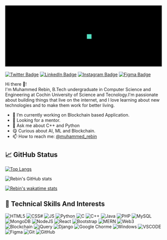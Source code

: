![](https://github.com/rebin03/rebin03/blob/main/assets/intro.gif)

[![Twitter Badge](https://img.shields.io/badge/Twitter-1DA1F2?style=for-the-badge&logo=twitter&logoColor=white)](https://twitter.com/iam_rbn)
[![LinkedIn Badge](https://img.shields.io/badge/LinkedIn-0077B5?style=for-the-badge&logo=linkedin&logoColor=white)](https://www.linkedin.com/in/muhammedrebin/)
[![Instagram Badge](https://img.shields.io/badge/Instagram-E4405F?style=for-the-badge&logo=instagram&logoColor=white)](https://www.instagram.com/iam.rbn/)
[![Figma Badge](https://img.shields.io/badge/Figma-F24E1E?style=for-the-badge&logo=figma&logoColor=white)](https://www.figma.com/@muhammedrebin)


Hi there 👋! \
I'm Muhammed Rebin, B.Tech undergraduate in Computer Science and Engineering at Cochin University of Science and Tecnology.I'm passionate about building things that live on the internet, and I love learning about new technologies and to make them work for better living.

 
- 🌱 I’m currently working on Blockchain based Application.
- 🤔 Looking for a mentor.
- 💬 Ask me about C++ and Python
- 😋 Curious about AI, ML and Blockchain.
- 📫 How to reach me: <a href='https://www.linkedin.com/in/muhammedrebin/' target="_blank">@muhammed_rebin</a>

## 📈 GitHub Status
[![Top Langs](https://github-readme-stats.vercel.app/api/top-langs/?username=rebin03&layout=compact)](https://github.com/rebin03)

![Rebin's GitHub stats](https://github-readme-stats.vercel.app/api?username=rebin03&show_icons=true&theme=default)

[![Rebin's wakatime stats](https://github-readme-streak-stats.herokuapp.com/?user=rebin03)](https://wakatime.com/@rebin03)

<!-- ## 💻 Coding Time
[![Rebin's wakatime stats](https://github-readme-stats.vercel.app/api/wakatime?username=rebin03)](https://wakatime.com/@rebin03) -->

## 🧠 Technical Skills And Interests
![HTML5](https://img.shields.io/badge/HTML5-E34F26?style=for-the-badge&logo=html5&logoColor=white)
![CSS#](https://img.shields.io/badge/CSS3-1572B6?style=for-the-badge&logo=css3&logoColor=white)
![JS](https://img.shields.io/badge/JavaScript-323330?style=for-the-badge&logo=javascript&logoColor=F7DF1E)
![Python](https://img.shields.io/badge/Python-FFD43B?style=for-the-badge&logo=python&logoColor=darkgreen)
![C](https://img.shields.io/badge/C-00599C?style=for-the-badge&logo=c&logoColor=white)
![C++](https://img.shields.io/badge/C%2B%2B-00599C?style=for-the-badge&logo=c%2B%2B&logoColor=white)
![Java](https://img.shields.io/badge/Java-ED8B00?style=for-the-badge&logo=java&logoColor=white)
![PHP](https://img.shields.io/badge/PHP-777BB4?style=for-the-badge&logo=php&logoColor=white)
![MySQL](https://img.shields.io/badge/MySQL-00000F?style=for-the-badge&logo=mysql&logoColor=white)
![MongoDB](https://img.shields.io/badge/MongoDB-4EA94B?style=for-the-badge&logo=mongodb&logoColor=white)
![NodeJS](https://img.shields.io/badge/Node.js-339933?style=for-the-badge&logo=nodedotjs&logoColor=white)
![React](https://img.shields.io/badge/React-20232A?style=for-the-badge&logo=react&logoColor=61DAFBn)
![Bootstrap](https://img.shields.io/badge/Bootstrap-563D7C?style=for-the-badge&logo=bootstrap&logoColor=white)
![MERN](https://img.shields.io/badge/MERN-61DAFB?style=for-the-badge&logo=mongodb&logoColor=white&labelColor=20232A)
![Web3](https://img.shields.io/badge/Web3-F16722?style=for-the-badge&logo=web3.js&logoColor=white)
![Blockchain](https://img.shields.io/badge/Blockchain-121D33?style=for-the-badge&logo=blockchain.com&logoColor=white)
![jQuery](https://img.shields.io/badge/jQuery-0769AD?style=for-the-badge&logo=jquery&logoColor=white)
![Django](https://img.shields.io/badge/Django-092E20?style=for-the-badge&logo=django&logoColor=green)
![Google Chorme](https://img.shields.io/badge/Google_Chrome-4285F4?style=for-the-badge&logo=google-chrome&logoColor=white)
![Windows](https://img.shields.io/badge/Windows-0078D6?style=for-the-badge&logo=windows&logoColor=white)
![VSCODE](https://img.shields.io/badge/Visual_Studio_Code-0078D4?style=for-the-badge&logo=visual%20studio%20code&logoColor=white)
![Figma](https://img.shields.io/badge/Figma-F24E1E?style=for-the-badge&logo=figma&logoColor=white)
![Git](https://img.shields.io/badge/Git-F05032?style=for-the-badge&logo=git&logoColor=white)
![GitHub](https://img.shields.io/badge/GitHub-181717?style=for-the-badge&logo=github&logoColor=white)
